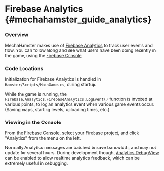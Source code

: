 Firebase Analytics {#mechahamster_guide_analytics}
================

### Overview

MechaHamster makes use of [Firebase Analytics][] to track user
events and flow.  You can follow along and see what users
have been doing recently in the game, using the [Firebase Console][]


### Code Locations

Initialization for Firebase Analytics is handled in
`Hamster/Scripts/MainGame.cs`, during startup.

While the game is running, the
`Firebase.Analytics.FirebaseAnalytics.LogEvent()` function is invoked
at various points, to log an analytics event when various game events
occur.  (Saving maps, starting levels, uploading times, etc.)

### Viewing in the Console

From the [Firebase Console][], select your Firebase project, and click
"Analytics" from the menu on the left.

Normally Analytics messages are batched to save bandwidth, and may not
update for several hours.  During development though, [Analytics DebugView][]
can be enabled to allow realtime analytics feedback, which can be extremely
useful in debugging.


<br>

  [Firebase Analytics]: https://firebase.google.com/docs/analytics/
  [Firebase Console]: https://console.firebase.google.com/
  [Analytics DebugView]: https://support.google.com/firebase/answer/7201382?hl=en&utm_id=ad